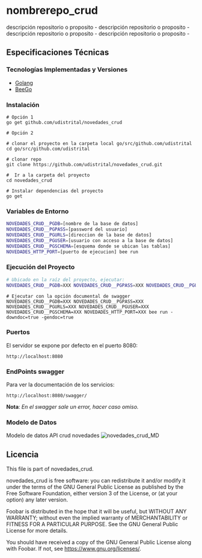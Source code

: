 # nombrerepo_crud

descripción repositorio o proposito - descripción repositorio o proposito -  descripción repositorio o proposito -  descripción repositorio o proposito - 

## Especificaciones Técnicas

### Tecnologías Implementadas y Versiones
* [Golang](https://github.com/udistrital/introduccion_oas/blob/master/instalacion_de_herramientas/golang.md)
* [BeeGo](https://github.com/udistrital/introduccion_oas/blob/master/instalacion_de_herramientas/beego.md)

### Instalación
```shell
# Opción 1
go get github.com/udistrital/novedades_crud
```

```shell
# Opción 2

# clonar el proyecto en la carpeta local go/src/github.com/udistrital
cd go/src/github.com/udistrital

# clonar repo
git clone https://github.com/udistrital/novedades_crud.git

#  Ir a la carpeta del proyecto
cd novedades_crud

# Instalar dependencias del proyecto
go get
```

### Variables de Entorno
```bash
NOVEDADES_CRUD__PGDB=[nombre de la base de datos]
NOVEDADES_CRUD__PGPASS=[password del usuario]
NOVEDADES_CRUD__PGURLS=[direccion de la base de datos]
NOVEDADES_CRUD__PGUSER=[usuario con acceso a la base de datos]
NOVEDADES_CRUD__PGSCHEMA=[esquema donde se ubican las tablas]
NOVEDADES_HTTP_PORT=[puerto de ejecucion] bee run
```

### Ejecución del Proyecto
```bash
# Ubicado en la raíz del proyecto, ejecutar:
NOVEDADES_CRUD__PGDB=XXX NOVEDADES_CRUD__PGPASS=XXX NOVEDADES_CRUD__PGURLS=XXX NOVEDADES_CRUD__PGUSER=XXX NOVEDADES_CRUD__PGSCHEMA=XXX NOVEDADES_HTTP_PORT=XXX bee run
```
```shell
# Ejecutar con la opción documental de swagger
NOVEDADES_CRUD__PGDB=XXX NOVEDADES_CRUD__PGPASS=XXX NOVEDADES_CRUD__PGURLS=XXX NOVEDADES_CRUD__PGUSER=XXX NOVEDADES_CRUD__PGSCHEMA=XXX NOVEDADES_HTTP_PORT=XXX bee run -downdoc=true -gendoc=true
```

### Puertos
El servidor se expone por defecto en el puerto 8080:
```shell
http://localhost:8080
```

### EndPoints swagger
Para ver la documentación de los servicios:
```shell
http://localhost:8080/swagger/
```
**Nota**: *En el swagger sale un error, hacer caso omiso.*


### Modelo de Datos
Modelo de datos API crud novedades
![novedades_crud_MD](https://user-images.githubusercontent.com/28914781/65917368-d0438500-e39c-11e9-8831-c13f4048309f.png)


## Licencia

This file is part of novedades_crud.

novedades_crud is free software: you can redistribute it and/or modify it under the terms of the GNU General Public License as published by the Free Software Foundation, either version 3 of the License, or (at your option) any later version.

Foobar is distributed in the hope that it will be useful, but WITHOUT ANY WARRANTY; without even the implied warranty of MERCHANTABILITY or FITNESS FOR A PARTICULAR PURPOSE. See the GNU General Public License for more details.

You should have received a copy of the GNU General Public License along with Foobar. If not, see https://www.gnu.org/licenses/.
